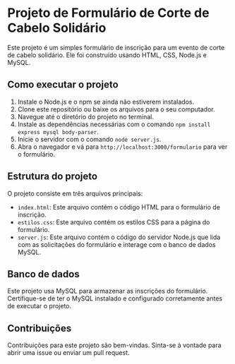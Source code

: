 # Projeto de Formulário de Corte de Cabelo Solidário

Este projeto é um simples formulário de inscrição para um evento de corte de cabelo solidário. Ele foi construído usando HTML, CSS, Node.js e MySQL.

## Como executar o projeto

1. Instale o Node.js e o npm se ainda não estiverem instalados.
2. Clone este repositório ou baixe os arquivos para o seu computador.
3. Navegue até o diretório do projeto no terminal.
4. Instale as dependências necessárias com o comando `npm install express mysql body-parser`.
5. Inicie o servidor com o comando `node server.js`.
6. Abra o navegador e vá para `http://localhost:3000/formulario` para ver o formulário.

## Estrutura do projeto

O projeto consiste em três arquivos principais:

- `index.html`: Este arquivo contém o código HTML para o formulário de inscrição.
- `estilos.css`: Este arquivo contém os estilos CSS para a página do formulário.
- `server.js`: Este arquivo contém o código do servidor Node.js que lida com as solicitações do formulário e interage com o banco de dados MySQL.

## Banco de dados

Este projeto usa MySQL para armazenar as inscrições do formulário. Certifique-se de ter o MySQL instalado e configurado corretamente antes de executar o projeto.

## Contribuições

Contribuições para este projeto são bem-vindas. Sinta-se à vontade para abrir uma issue ou enviar um pull request.

